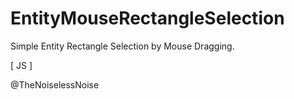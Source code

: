 # EntityMouseRectangleSelection
Simple Entity Rectangle Selection by Mouse Dragging.

[ JS ]

@TheNoiselessNoise

